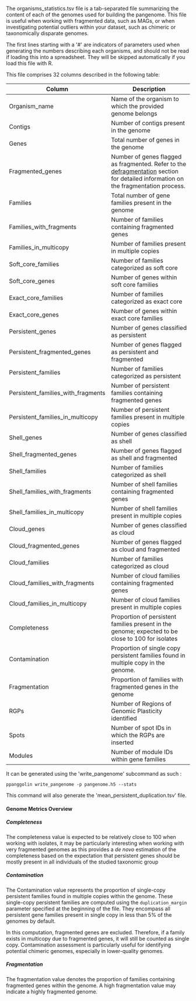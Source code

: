 The organisms_statistics.tsv file is a tab-separated file summarizing the content of each of the genomes used for building the pangenome. This file is useful when working with fragmented data, such as MAGs, or when investigating potential outliers within your dataset, such as chimeric or taxonomically disparate genomes.

The first lines starting with a '#' are indicators of parameters used when generating the numbers describing each organisms, and should not be read if loading this into a spreadsheet. They will be skipped automatically if you load this file with R.

This file comprises 32 columns described in the following table:

| Column                      | Description                                                                                   |
|-----------------------------|-----------------------------------------------------------------------------------------------|
| Organism_name               | Name of the organism to which the provided genome belongs                                     |
| Contigs                     | Number of contigs present in the genome                                                       |
| Genes                       | Total number of genes in the genome                                                           |
| Fragmented_genes            | Number of genes flagged as fragmented. Refer to the [defragmentation](../step-by-step/clustering.md#defragmentation) section for detailed information on the fragmentation process.    |
| Families                    | Total number of gene families present in the genome                                           |
| Families_with_fragments     | Number of families containing fragmented genes                                                |
| Families_in_multicopy       | Number of families present in multiple copies                                                 |
| Soft_core_families          | Number of families categorized as soft core                                                   |
| Soft_core_genes             | Number of genes within soft core families                                                     |
| Exact_core_families         | Number of families categorized as exact core                                                  |
| Exact_core_genes            | Number of genes within exact core families                                                    |
| Persistent_genes            | Number of genes classified as persistent                                                      |
| Persistent_fragmented_genes | Number of genes flagged as persistent and fragmented                                          |
| Persistent_families         | Number of families categorized as persistent                                                  |
| Persistent_families_with_fragments | Number of persistent families containing fragmented genes                              |
| Persistent_families_in_multicopy | Number of persistent families present in multiple copies                                 |
| Shell_genes                 | Number of genes classified as shell                                                           |
| Shell_fragmented_genes      | Number of genes flagged as shell and fragmented                                               |
| Shell_families              | Number of families categorized as shell                                                       |
| Shell_families_with_fragments | Number of shell families containing fragmented genes                                        |
| Shell_families_in_multicopy | Number of shell families present in multiple copies                                           |
| Cloud_genes                 | Number of genes classified as cloud                                                           |
| Cloud_fragmented_genes      | Number of genes flagged as cloud and fragmented                                               |
| Cloud_families              | Number of families categorized as cloud                                                       |
| Cloud_families_with_fragments | Number of cloud families containing fragmented genes                                        |
| Cloud_families_in_multicopy | Number of cloud families present in multiple copies                                           |
| Completeness                | Proportion of persistent families present in the genome; expected to be close to 100 for isolates |
| Contamination               | Proportion of single copy persistent families found in multiple copy in the genome.  |
| Fragmentation               | Proportion of families with fragmented genes in the genome |
| RGPs                        | Number of Regions of Genomic Plasticity identified                                            |
| Spots                       | Number of spot IDs in which the RGPs are inserted                                             |
| Modules                     | Number of module IDs within gene families                                  |



It can be generated using the 'write_pangenome' subcommand as such : 

```
ppanggolin write_pangenome -p pangenome.h5 --stats
```

This command will also generate the 'mean_persistent_duplication.tsv' file.



#### Genome Metrics Overview

##### Completeness
The completeness value is expected to be relatively close to 100 when working with isolates, it may be particularly interesting when working with very fragmented genomes as this provides a *de novo* estimation of the completeness based on the expectation that persistent genes should be mostly present in all individuals of the studied taxonomic group

##### Contamination
The Contamination value represents the proportion of single-copy persistent families found in multiple copies within the genome. These single-copy persistent families are computed using the `duplication_margin` parameter specified at the beginning of the file. They encompass all persistent gene families present in single copy in less than 5% of the genomes by default. 

In this computation, fragmented genes are excluded. Therefore, if a family exists in multicopy due to fragmented genes, it will still be counted as single copy. Contamination assessment is particularly useful for identifying potential chimeric genomes, especially in lower-quality genomes.

##### Fragmentation
The fragmentation value denotes the proportion of families containing fragmented genes within the genome. A high fragmentation value may indicate a highly fragmented genome.
